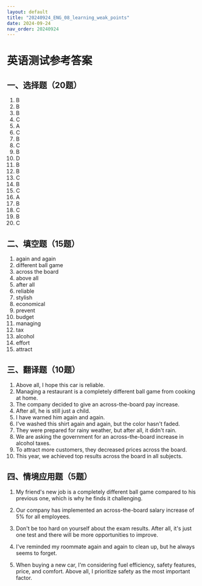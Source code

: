 ```yaml
---
layout: default
title: "20240924_ENG_08_learning_weak_points"
date: 2024-09-24
nav_order: 20240924
---
```



# 英语测试参考答案

## 一、选择题（20题）

1. B
2. B
3. B
4. C
5. A
6. C
7. B
8. C
9. B
10. D
11. B
12. B
13. C
14. B
15. C
16. A
17. B
18. C
19. B
20. C

## 二、填空题（15题）

1. again and again
2. different ball game
3. across the board
4. above all
5. after all
6. reliable
7. stylish
8. economical
9. prevent
10. budget
11. managing
12. tax
13. alcohol
14. effort
15. attract

## 三、翻译题（10题）

1. Above all, I hope this car is reliable.
2. Managing a restaurant is a completely different ball game from cooking at home.
3. The company decided to give an across-the-board pay increase.
4. After all, he is still just a child.
5. I have warned him again and again.
6. I've washed this shirt again and again, but the color hasn't faded.
7. They were prepared for rainy weather, but after all, it didn't rain.
8. We are asking the government for an across-the-board increase in alcohol taxes.
9. To attract more customers, they decreased prices across the board.
10. This year, we achieved top results across the board in all subjects.

## 四、情境应用题（5题）

1. My friend's new job is a completely different ball game compared to his previous one, which is why he finds it challenging.

2. Our company has implemented an across-the-board salary increase of 5% for all employees.

3. Don't be too hard on yourself about the exam results. After all, it's just one test and there will be more opportunities to improve.

4. I've reminded my roommate again and again to clean up, but he always seems to forget.

5. When buying a new car, I'm considering fuel efficiency, safety features, price, and comfort. Above all, I prioritize safety as the most important factor.
